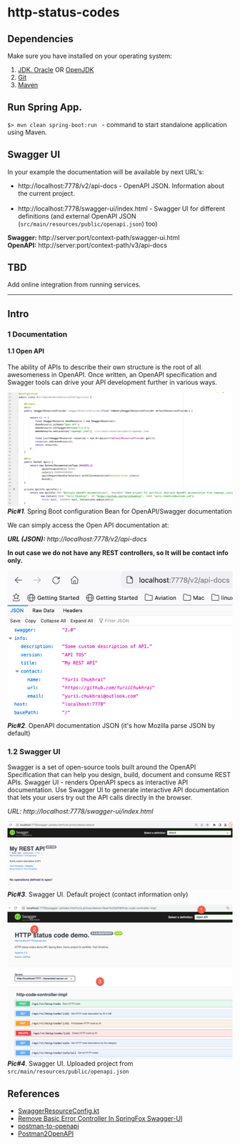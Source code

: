 # http-status-codes

## Dependencies
Make sure you have installed on your operating system:<br/>
1. [JDK. Oracle](http://www.java.com/) OR [OpenJDK](https://openjdk.java.net/)
2. [Git](https://git-scm.com/)
3. [Maven](https://maven.apache.org/)


## Run Spring App.
`$> mvn clean spring-boot:run ` - command to start standalone application using Maven.

## Swagger UI
In your example the documentation will be available by next URL's:</br>
- http://localhost:7778/v2/api-docs - OpenAPI JSON. Information about the current project.</br></br>
- http://localhost:7778/swagger-ui/index.html - Swagger UI for different definitions (and external OpenAPI JSON (`src/main/resources/public/openapi.json`) too)

**Swagger:** http://server:port/context-path/swagger-ui.html</br>
**OpenAPI:** http://server:port/context-path/v3/api-docs

## TBD
Add online integration from running services.

___

## Intro



### 1 Documentation

####  1.1 Open API

The ability of APIs to describe their own structure is the root of all
awesomeness in OpenAPI. Once written, an OpenAPI specification and
Swagger tools can drive your API development further in various ways.

![OpenAPI. Bean](./doc/MultiOpenApiDocumentationConfiguration.png)
**_Pic#1_**. Spring Boot configuration Bean for OpenAPI/Swagger documentation


We can simply access the Open API documentation at:

***URL (JSON):** http://localhost:7778/v2/api-docs*


**In out case we do not have any REST controllers, so It will be contact info only.**


![OpenAPI. JSON](./doc/open-api-firefox.png)
**_Pic#2_**. OpenAPI documentation JSON (it's how Mozilla parse JSON by
default)


###  1.2 Swagger UI

Swagger is a set of open-source tools built around the OpenAPI
Specification that can help you design, build, document and consume REST
APIs. Swagger UI - renders OpenAPI specs as interactive API
documentation. Use Swagger UI to generate interactive API documentation
that lets your users try out the API calls directly in the browser.

*URL: http://localhost:7778/swagger-ui/index.html*

![Swagger UI](./doc/swagger-default.png)
**_Pic#3_**. Swagger UI. Default project (contact information only)


![Swagger UI](./doc/swagger-uploaded.png)
**_Pic#4_**. Swagger UI. Uploaded project from `src/main/resources/public/openapi.json`


## References
* [SwaggerResourceConfig.kt](https://gist.github.com/brunapereira/52033b00a81ad885a60c2950eb371fb3#file-swaggerresourceconfig-kt)
* [Remove Basic Error Controller In SpringFox Swagger-UI](https://www.baeldung.com/spring-swagger-remove-error-controller)
* [postman-to-openapi](https://joolfe.github.io/postman-to-openapi/)
* [Postman2OpenAPI](https://github.com/kevinswiber/postman2openapi)